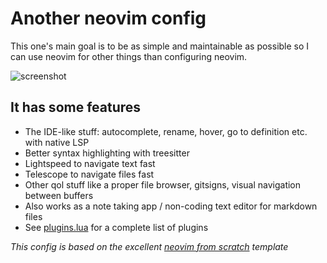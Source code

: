 # Another neovim config
This one's main goal is to be as simple and maintainable as possible so I can use neovim for other things than configuring neovim.


![screenshot](https://user-images.githubusercontent.com/70660230/162035785-c330ca13-a9f5-446c-b6cf-7689c7c6f38f.png)


## It has some features
- The IDE-like stuff: autocomplete, rename, hover, go to definition etc. with native LSP
- Better syntax highlighting with treesitter
- Lightspeed to navigate text fast
- Telescope to navigate files fast
- Other qol stuff like a proper file browser, gitsigns, visual navigation between buffers
- Also works as a note taking app / non-coding text editor for markdown files
- See [plugins.lua](https://github.com/eemilhaa/nvim/blob/main/lua/user/plugins.lua) for a complete list of plugins


*This config is based on the excellent [neovim from scratch](https://github.com/LunarVim/Neovim-from-scratch) template*
